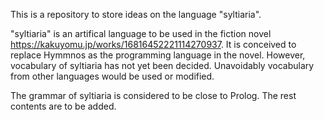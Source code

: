 This is a repository to store ideas on the language "syltiaria".
  
"syltiaria" is an artifical language to be used in the fiction novel https://kakuyomu.jp/works/16816452221114270937. It is conceived to replace Hymmnos as the programming language in the novel. However, vocabulary of syltiaria has not yet been decided. Unavoidably vocabulary from other languages would be used or modified.

The grammar of syltiaria is considered to be close to Prolog. The rest contents are to be added.
